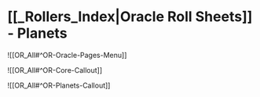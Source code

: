 # [[_Rollers_Index|Oracle Roll Sheets]] - Planets

![[OR_All#^OR-Oracle-Pages-Menu]]

![[OR_All#^OR-Core-Callout]]

![[OR_All#^OR-Planets-Callout]]